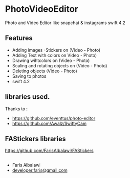# PhotoVideoEditor
Photo and Video Editor like snapchat & instagrams swift 4.2


## Features 
- Adding images -Stickers on (Video - Photo)
-  Adding Text with colors on Video - Photo)
- Drawing wihtcolors on (Video - Photo)
- Scaling and rotating objects on (Video - Photo)
-  Deleting objects (Video - Photo)
- Saving to photos 
-  swift 4.2 



## libraries used. 
Thanks to :
- https://github.com/eventtus/photo-editor
- https://github.com/Awalz/SwiftyCam 

## FAStickers libraries
https://github.com/FarisAlbalawi/FAStickers

## 

- Faris Albalawi
- developer.faris@gmail.com









